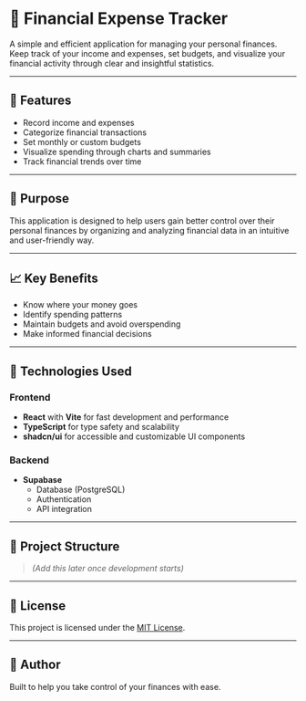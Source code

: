 # 💸 Financial Expense Tracker

A simple and efficient application for managing your personal finances. Keep track of your income and expenses, set budgets, and visualize your financial activity through clear and insightful statistics.

---

## 📌 Features

- Record income and expenses
- Categorize financial transactions
- Set monthly or custom budgets
- Visualize spending through charts and summaries
- Track financial trends over time

---

## 🎯 Purpose

This application is designed to help users gain better control over their personal finances by organizing and analyzing financial data in an intuitive and user-friendly way.

---

## 📈 Key Benefits

- Know where your money goes
- Identify spending patterns
- Maintain budgets and avoid overspending
- Make informed financial decisions

---

## 🔧 Technologies Used

### Frontend
- **React** with **Vite** for fast development and performance
- **TypeScript** for type safety and scalability
- **shadcn/ui** for accessible and customizable UI components

### Backend
- **Supabase**
  - Database (PostgreSQL)
  - Authentication
  - API integration

---

## 📂 Project Structure

> *(Add this later once development starts)*

---

## 📝 License

This project is licensed under the [MIT License](LICENSE).

---

## 👤 Author

Built to help you take control of your finances with ease.